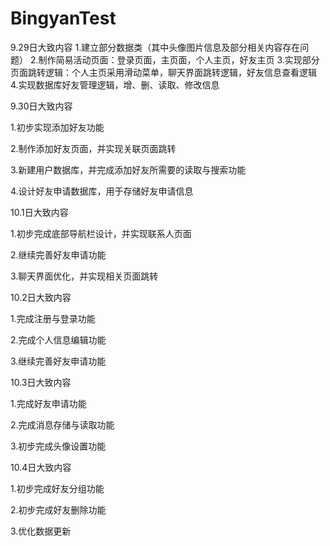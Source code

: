 # BingyanTest
9.29日大致内容
1.建立部分数据类（其中头像图片信息及部分相关内容存在问题）
2.制作简易活动页面：登录页面，主页面，个人主页，好友主页
3.实现部分页面跳转逻辑：个人主页采用滑动菜单，聊天界面跳转逻辑，好友信息查看逻辑
4.实现数据库好友管理逻辑，增、删、读取、修改信息

9.30日大致内容  

1.初步实现添加好友功能  

2.制作添加好友页面，并实现关联页面跳转  

3.新建用户数据库，并完成添加好友所需要的读取与搜索功能  

4.设计好友申请数据库，用于存储好友申请信息  

10.1日大致内容

1.初步完成底部导航栏设计，并实现联系人页面

2.继续完善好友申请功能

3.聊天界面优化，并实现相关页面跳转

10.2日大致内容

1.完成注册与登录功能

2.完成个人信息编辑功能

3.继续完善好友申请功能

10.3日大致内容

1.完成好友申请功能

2.完成消息存储与读取功能

3.初步完成头像设置功能

10.4日大致内容

1.初步完成好友分组功能

2.初步完成好友删除功能

3.优化数据更新